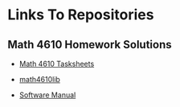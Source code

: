 # Links To Repositories

## Math 4610 Homework Solutions

* [Math 4610 Tasksheets](https://jaxtonw.github.io/math4610)

* [math4610lib](https://github.com/jaxtonw/math4610/tree/master/math4610lib)

* [Software Manual](https://jaxtonw.github.io/math4610/softwareManual/)
